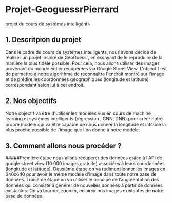 # **Projet-GeoguessrPierrard**
projet du cours de systèmes intelligents

## **1. Descritpion du projet**

Dans le cadre du cours de systèmes intelligents, nous avons décidé de réaliser un projet inspiré de GeoGuessr, en essayant de le reproduire de la manière la plus fidèle possible. Pour cela, nous allons utiliser des images provenant du monde entier récupérées via Google Street View. L'objectif est de permettre à notre algorithme de reconnaître l'endroit montré sur l'image et de prédire les coordonnées géographiques (longitude et latitude) correspondant selon lui à cet endroit.

## **2. Nos objectifs**

Notre objectif va être d'utiliser les modèles vus en cours de machine learning et systèmes intelligents (régression , CNN, DNN) pour créer notre propre modèle qui va être capable de nous donner la longitude et latitude la plus proche possible de l'image que l'on donne à notre modèle.

## **3. Comment allons nous procéder ?**

#####Première étape nous allons récuperer des données grâce à l'API de google street view (10 000 images gratuite) associées à leurs coordonnées (longitude et latitude).
  Deuxième étape on va redimensionner les images en 640x640 pour avoir le même modèle d'image dans toute notre base de données.
  Troisème étape on va utiliser le principe de l’augmentation des données qui consiste à générer de nouvelles données à partir de données existantes. On va tourner, zoomer, éclaircir nos images existantes de notre base de données.


